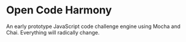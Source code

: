 # Open Code Harmony

An early prototype JavaScript code challenge engine using Mocha and Chai.
Everything will radically change.
